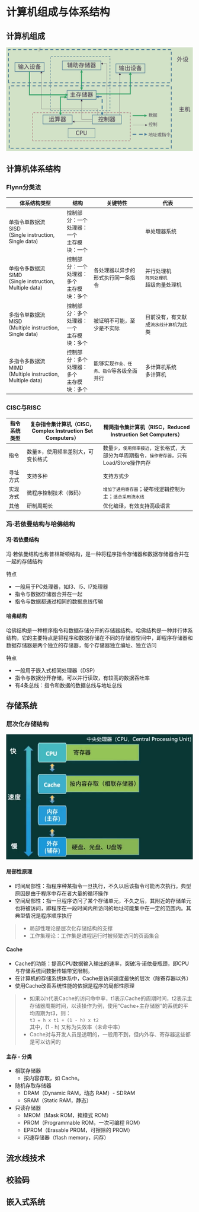# 计算机组成与体系结构

## 计算机组成

![计算机组成-主机与外设](/assets/qccstp/计算机组成-主机与外设.png)

## 计算机体系结构

### Flynn分类法

| 体系结构类型                                                   | 结构                           | 关键特性                  | 代表                          |
|----------------------------------------------------------|------------------------------|-----------------------|-----------------------------|
| 单指令单数据流<br>SISD<br>(Single instruction, Single data)     | 控制部分：一个<br>处理器：一个<br>主存模块：一个 |                       | 单处理器系统                      |
| 单指令多数据流<br>SIMD<br>(Single instruction, Multiple data)   | 控制部分：一个<br>处理器：多个<br>主存模块：多个 | 各处理器以异步的形式执行同一条指令     | 并行处理机<br>`阵列处理机`<br>超级向量处理机 |
| 多指令单数据流<br>MISD<br>(Multiple instruction, Single data)   | 控制部分：多个<br>处理器：一个<br>主存模块：多个 | 被证明不可能，至少是不实际         | 目前没有，有文献成`流水线计算机`为此类        |
| 多指令多数据流<br>MIMD<br>(Multiple instruction, Multiple data) | 控制部分：多个<br>处理器：多个<br>主存模块：多个 | 能够实现`作业、任务、指令`等各级全面并行 | 多计算机系统<br>多计算机              |

### CISC与RISC

| 指令系统类型 | 复杂指令集计算机（CISC，Complex Instruction Set Computers） | 精简指令集计算机（RISC，Reduced Instruction Set Computers）       |
|--------|--------------------------------------------------|--------------------------------------------------------|
| 指令     | 数量`多`，使用频率差别大，可变长格式                              | 数量`少`，`使用频率接近`，定长格式，大部分为单周期指令，`操作寄存器`，只有Load/Store操作内存 |
| 寻址方式   | 支持多种                                             | 支持方式少                                                  |
| 实现方式   | 微程序控制技术（微码）                                      | `增加了通用寄存器`；硬布线逻辑控制为主；`适合采用流水线`                         |
| 其他     | 研制周期长                                            | 优化编译，有效支持高级语言                                          |

### 冯·若依曼结构与哈佛结构

#### 冯·若依曼结构

冯·若依曼结构也称普林斯顿结构，是一种将程序指令存储器和数据存储器合并在一起的存储结构

特点

- 一般用于PC处理器，如I3、I5、I7处理器
- 指令与数据存储器合并在一起
- 指令与数据都通过相同的数据总线传输

#### 哈弗结构

哈佛结构是一种程序指令和数据存储分开的存储器结构。哈佛结构是一种并行体系结构，它的主要特点是将程序和数据存储在不同的存储器空间中，即程序存储器和数据存储器是两个独立的存储器，每个存储器独立编址、独立访问

特点

- 一般用于嵌入式相同处理器（DSP）
- 指令与数据分开存储，可以并行读取，有较高的数据吞吐率
- 有4条总线：指令和数据的数据总线与地址总线

## 存储系统

### 层次化存储结构

![存储系统-层次化存储结构](/assets/qccstp/存储系统-层次化存储结构.png)

#### 局部性原理

- 时间局部性：指程序种某指令一旦执行，不久以后该指令可能再次执行。典型原因是由于程序中存在者大量的循环操作
- 空间局部性：指一旦程序访问了某个存储单元，不久之后，其附近的存储单元也将被访问，即程序在一段时间内所访问的地址可能集中在一定的范围内。其典型情况是程序顺序执行

> - 局部性理论是层次化存储结构的支撑
> - 工作集理论：工作集是进程运行时被频繁访问的页面集合

#### Cache

- Cache的功能：提高CPU数据输入输出的速率，突破冯·诺依曼瓶颈，即CPU与存储系统间数据传输带宽限制。
- 在计算机的存储系统体系中，Cache是访问速度最快的层次（除寄存器以外）
- 使用Cache改善系统性能的依据是程序的局部性原理

> - 如果以h代表Cache的访问命中率，t1表示Cache的周期时间，t2表示主存储器周期时间，以读操作为例，使用“Cache+主存储器”的系统的平均周期为t3，则：<br>
> `t3 = h x t1 + (1 - h) x t2`<br> 其中，(1 - h) 又称为失效率（未命中率）
> - Cache对与开发人员是透明的，一般用不到，但内外存、寄存器这些都是可以访问的

#### 主存 - 分类

- 相联存储器
  - 按内容存取，如 Cache。
- 随机存取存储器
  - DRAM（Dynamic RAM，动态 RAM）- SDRAM
  - SRAM（Static RAM，静态）
- 只读存储器
  - MROM（Mask ROM，掩模式 ROM）
  - PROM（Programmable ROM，一次可编程 ROM）
  - EPROM（Erasable PROM，可擦除的 PROM）
  - 闪速存储器（flash memory，闪存）

## 流水线技术

## 校验码

## 嵌入式系统